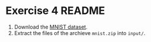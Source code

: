 # Exercise 4 README

1. Download the [MNIST dataset](https://dl.dropboxusercontent.com/u/663533/da_ex4/mnist.zip).
2. Extract the files of the archieve `mnist.zip` into `input/`.

